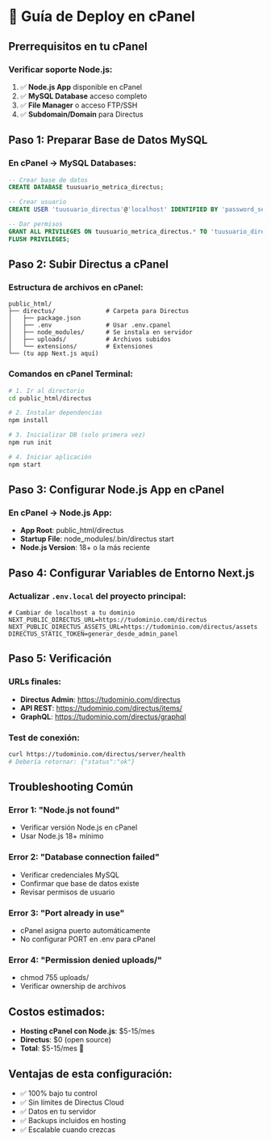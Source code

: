 # 🚀 Guía de Deploy en cPanel

## Prerrequisitos en tu cPanel

### Verificar soporte Node.js:
1. ✅ **Node.js App** disponible en cPanel
2. ✅ **MySQL Database** acceso completo  
3. ✅ **File Manager** o acceso FTP/SSH
4. ✅ **Subdomain/Domain** para Directus

## Paso 1: Preparar Base de Datos MySQL

### En cPanel → MySQL Databases:
```sql
-- Crear base de datos
CREATE DATABASE tuusuario_metrica_directus;

-- Crear usuario
CREATE USER 'tuusuario_directus'@'localhost' IDENTIFIED BY 'password_seguro';

-- Dar permisos
GRANT ALL PRIVILEGES ON tuusuario_metrica_directus.* TO 'tuusuario_directus'@'localhost';
FLUSH PRIVILEGES;
```

## Paso 2: Subir Directus a cPanel

### Estructura de archivos en cPanel:
```
public_html/
├── directus/              # Carpeta para Directus
│   ├── package.json
│   ├── .env               # Usar .env.cpanel
│   ├── node_modules/      # Se instala en servidor
│   ├── uploads/           # Archivos subidos
│   └── extensions/        # Extensiones
└── (tu app Next.js aquí)
```

### Comandos en cPanel Terminal:
```bash
# 1. Ir al directorio
cd public_html/directus

# 2. Instalar dependencias
npm install

# 3. Inicializar DB (solo primera vez)
npm run init

# 4. Iniciar aplicación
npm start
```

## Paso 3: Configurar Node.js App en cPanel

### En cPanel → Node.js App:
- **App Root**: public_html/directus
- **Startup File**: node_modules/.bin/directus start
- **Node.js Version**: 18+ o la más reciente

## Paso 4: Configurar Variables de Entorno Next.js

### Actualizar `.env.local` del proyecto principal:
```env
# Cambiar de localhost a tu dominio
NEXT_PUBLIC_DIRECTUS_URL=https://tudominio.com/directus
NEXT_PUBLIC_DIRECTUS_ASSETS_URL=https://tudominio.com/directus/assets
DIRECTUS_STATIC_TOKEN=generar_desde_admin_panel
```

## Paso 5: Verificación

### URLs finales:
- **Directus Admin**: https://tudominio.com/directus
- **API REST**: https://tudominio.com/directus/items/
- **GraphQL**: https://tudominio.com/directus/graphql

### Test de conexión:
```bash
curl https://tudominio.com/directus/server/health
# Debería retornar: {"status":"ok"}
```

## Troubleshooting Común

### Error 1: "Node.js not found"
- Verificar versión Node.js en cPanel
- Usar Node.js 18+ mínimo

### Error 2: "Database connection failed"
- Verificar credenciales MySQL
- Confirmar que base de datos existe
- Revisar permisos de usuario

### Error 3: "Port already in use"
- cPanel asigna puerto automáticamente
- No configurar PORT en .env para cPanel

### Error 4: "Permission denied uploads/"
- chmod 755 uploads/
- Verificar ownership de archivos

## Costos estimados:
- **Hosting cPanel con Node.js**: $5-15/mes
- **Directus**: $0 (open source)
- **Total**: $5-15/mes 🎉

## Ventajas de esta configuración:
- ✅ 100% bajo tu control
- ✅ Sin límites de Directus Cloud
- ✅ Datos en tu servidor
- ✅ Backups incluidos en hosting
- ✅ Escalable cuando crezcas